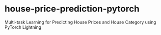 # house-price-prediction-pytorch
Multi-task Learning for Predicting House Prices and House Category using PyTorch Lightning
